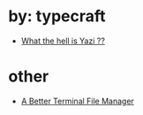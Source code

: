 # by: typecraft
- [What the hell is Yazi ??](https://youtu.be/hrFWNuHCL8Y)

# other
- [A Better Terminal File Manager](https://youtu.be/l44HjrTQHGc)

